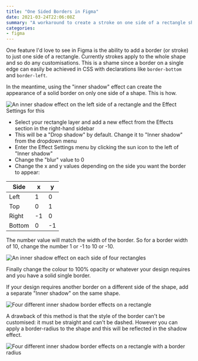 ```yaml
---
title: "One Sided Borders in Figma"
date: 2021-03-24T22:06:08Z
summary: "A workaround to create a stroke on one side of a rectangle shape in Figma"
categories:
- figma
---
```


One feature I'd love to see in Figma is the ability to add a border (or stroke) to just one side of a rectangle. Currently strokes apply to the whole shape and so do any customisations. This is a shame since a border on a single edge can easily be achieved in CSS with declarations like `border-bottom` and `border-left`.

In the meantime, using the "inner shadow" effect can create the appearance of a solid border on only one side of a shape. This is how.

![An inner shadow effect on the left side of a rectangle and the Effect Settings for this](/images/figma-border/one-side.png)

- Select your rectangle layer and add a new effect from the Effects section in the right-hand sidebar
- This will be a "Drop shadow" by default. Change it to "Inner shadow" from the dropdown menu
- Enter the Effect Settings menu by clicking the sun icon to the left of "Inner shadow"
- Change the "blur" value to 0
- Change the x and y values depending on the side you want the border to appear:

| Side | x | y |
| --- | --- | --- |
| Left | 1 | 0 |
| Top | 0 | 1 |
| Right | -1 | 0 |
| Bottom | 0 | -1 |

The number value will match the width of the border. So for a border width of 10, change the number 1 or -1 to 10 or -10.

![An inner shadow effect on each side of four rectangles](/images/figma-border/one-side-each.png)

Finally change the colour to 100% opacity or whatever your design requires and you have a solid single border.

If your design requires another border on a different side of the shape, add a separate "Inner shadow" on the same shape.

![Four different inner shadow border effects on a rectangle](/images/figma-border/all-4-sides.png)

A drawback of this method is that the style of the border can't be customised: it must be straight and can't be dashed. However you can apply a border-radius to the shape and this will be reflected in the shadow effect.

![Four different inner shadow border effects on a rectangle with a border radius](/images/figma-border/border-radius.png)


